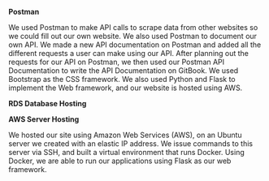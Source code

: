 **Postman**

We used Postman to make API calls to scrape data from other websites so we could fill out our own website. We also used Postman to document our own API. We made a new API documentation on Postman and added all the different requests a user can make using our API. After planning out the requests for our API on Postman, we then used our Postman API Documentation to write the API Documentation on GitBook. We used Bootstrap as the CSS framework. We also used Python and Flask to implement the Web framework, and our website is hosted using AWS.

**RDS Database Hosting**

**AWS Server Hosting**

We hosted our site using Amazon Web Services \(AWS\), on an Ubuntu server we created with an elastic IP address. We issue commands to this server via SSH, and built a virtual environment that runs Docker. Using Docker, we are able to run our applications using Flask as our web framework.


